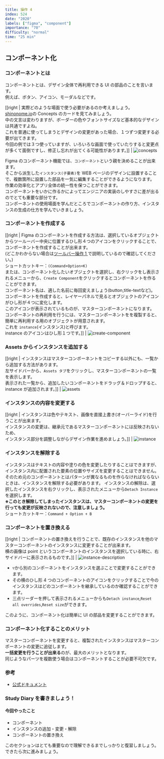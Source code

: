 ```yaml
---
title: 操作 4
index: 524
date: "2020"
labels: ["figma", "component"]
importance: "70"
difficulty: "normal"
time: "25 min"
---
```


## コンポーネント化

### コンポーネントとは

コンポーネントとは、デザイン全体で再利用できる UI の部品のことを言います。  
例えば、ボタン、アイコン、モーダルなどです。

[[right | 実際どのような場面で使う必要があるのか考えましょう。<br/>[shinonome.io](https://shinonome.io/)の Concepts のカードを見てみましょう。<br/>中の文言は変わりますが、ボーダーの色やフォントサイズなど基本的なデザインは共通ですよね。<br/>これを普通に使ってしまうとデザインの変更があった場合、１つずつ変更する必要が出てきます。<br/>今回の例では３つ使っていますが、いろいろな画面で使っていたりすると変更点が多くて面倒ですし、修正し忘れが出てくる可能性があります。]]
| ![concepts](./img/concepts.png)

Figma のコンポーネント機能では、`コンポーネント`という親を決めることが出来ます。  
そこから派生した`インスタンス(子要素)`を WEB ページのデザインに設置することで、複数箇所に設置した部品を一気に編集することができるようになります。  
作業の効率化とアプリ全体の統一性を保つことができます。  
コンポーネントをいかに作るかによってエンジニアの実装のしやすさに差が出るのでとても重要な部分です。  
コンポーネントの使用場面を学んだところでコンポーネントの作り方、インスタンスの生成の仕方を学んでいきましょう。

### コンポーネントを作成する

[[right | Figma のコンポーネントを作成する方法は、選択しているオブジェクトからツールーバー中央に位置するひし形４つのアイコンをクリックすることで、コンポーネントを作成することが出来ます。<br/>(どこかわからない場合は[ツールバー操作 1 ](/figma/section2-1/)で説明しているので確認してください。)<br/>ショートカットキー：`(Command+Option+K)`<br/>または、コンポーネント化したいオブジェクトを選択し、右クリックをし表示されるメニューから、`Create Component`をクリックするとコンポーネントを作ることができます。<br/>コンポーネント名は、適した名前に毎回変えましょう(button,title-textなど)。<br/>コンポーネントを作成すると、レイヤーパネルで見るとオブジェクトのアイコンがひし形が４つに変化します。<br/>このアイコンが表示されているものが、マスターコンポーネントになります。<br/>コンポーネントの再利用を行うには、マスターコンポーネントをを複製すると、簡単に再利用する用のオブジェクトが用意されます。<br/>これを `instance`(インスタンス)と呼びます。<br/>instance のアイコンはひし形１つです。]]
| ![create-component](./img/create-component.png)

### Assets からインスタンスを追加する

[[right | インスタンスはマスターコンポーネントをコピーする以外にも、一覧から追加する方法があります。<br/>左サイドバーから、`Assets タブ`をクリックし、マスターコンポーネントの一覧を表示します。<br/>表示された一覧から、追加したいコンポーネントをドラッグ＆ドロップすると、instance が追加されます。]]
| ![assets](./img/assets.png)

### インスタンスの内容を変更する

[[right | インスタンスは色やテキスト、画像を直接上書き(オーバーライド)を行うことが出来ます。<br/>インスタンスの変更は、継承元であるマスターコンポーネントには反映されないため、<br/>インスタンス部分を調整しながらデザイン作業を進めましょう。]]
| ![instance](./img/instance.png)

### インスタンスを解除する

インスタンスはテキストの内容や塗りの色を変更したりすることはできますが、インスタンス内に配置された要素の位置やサイズを変更することはできません。  
そのため元のコンポーネントとはパターンが異なるものを作らなければならないときは、インスタンスを解除する必要があります。
インスタンスの解除は、選択したインスタンスを右クリックし、表示されたメニューから`Detach Instance`を選択します。  
**※このとき解除してしまったインスタンスは、マスターコンポーネントの変更を行っても変更が反映されないので、注意しましょう。**  
ショートカットキー：`Command + Option + B`

### コンポーネントを置き換える

[[right | コンポーネントの置き換えを行うことで、既存のインスタンスを他のマスターコンポーネントのインスタンスに変更することが出来ます。<br/>横の画像は point というコンポーネントのインスタンスを選択している時に、右サイドバーに表示されるものです。]]
| ![instance-description](./img/instance-description.png)

- `▽`から別のコンポーネントをインスタンスを選ぶことで変更することができます。
- その横のひし形 4 つのコンポーネントのアイコンをクリックすることで今のインスタンスはどのコンポーネントを継承しているのか確認することができます。
- 三点リーダーを押して表示されるメニューからも`Detach instance`,`Reset all overrides`,`Reset size`ができます。

このように、コンポーネント化は簡単に UI の部品を変更することができます。

### コンポーネント化することのメリット

マスターコンポーネントを変更すると、複製されたインスタンスはマスターコンポーネントの変更に追従します。  
**一括変更を行うことが出来る**のが、最大のメリットとなります。  
同じようなパーツを複数使う場合はコンポーネントすることが必要不可欠です。

### 参考

- [公式ドキュメント](https://help.figma.com/hc/en-us/articles/360038662654-Guide-to-Components-in-Figma)

### Study Diary を書きましょう！

#### 今回やったこと

- コンポーネント
- インスタンスの追加・変更・解除
- コンポーネントの置き換え

このセクションはとても重要なので理解できるまでしっかりと復習しましょう。  
できたら次に進みましょう。
